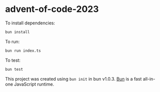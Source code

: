 # advent-of-code-2023

To install dependencies:

```bash
bun install
```

To run:

```bash
bun run index.ts
```

To test:

```bash
bun test
```

This project was created using `bun init` in bun v1.0.3. [Bun](https://bun.sh) is a fast all-in-one JavaScript runtime.
